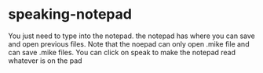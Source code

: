 # speaking-notepad
You just need to type into the notepad.
the notepad has where you can save and open previous files.
Note that the noepad can only open .mike file and can save .mike files.
You can click on speak to make the notepad read whatever is on the pad
